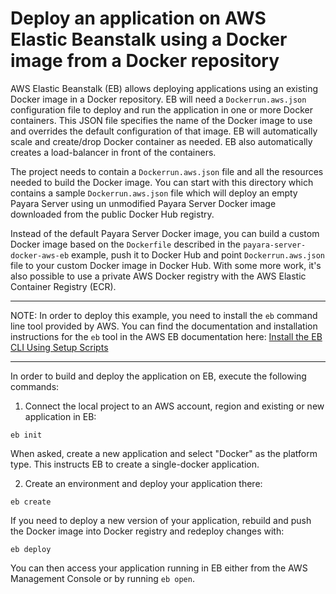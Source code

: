 # Deploy an application on AWS Elastic Beanstalk using a Docker image from a Docker repository

AWS Elastic Beanstalk (EB) allows deploying applications using an existing Docker image in a Docker repository. EB will need a `Dockerrun.aws.json` configuration file to deploy and run the application in one or more Docker containers. This JSON file specifies the name of the Docker image to use and overrides the default configuration of that image. EB will automatically scale and create/drop Docker container as needed. EB also automatically creates a load-balancer in front of the containers.

The project needs to contain a `Dockerrun.aws.json` file and all the resources needed to build the Docker image. You can start with this directory which contains a sample `Dockerrun.aws.json` file which will deploy an empty Payara Server using un unmodified Payara Server Docker image downloaded from the public Docker Hub registry.

Instead of the default Payara Server Docker image, you can build a custom Docker image based on the `Dockerfile` described in the `payara-server-docker-aws-eb` example, push it to Docker Hub and point `Dockerrun.aws.json` file to your custom Docker image in Docker Hub. With some more work, it's also possible to use a private AWS Docker registry with the AWS Elastic Container Registry (ECR).
___

NOTE: In order to deploy this example, you need to install the `eb` command line tool provided by AWS. You can find the documentation and installation instructions for the `eb` tool in the AWS EB documentation here: [Install the EB CLI Using Setup Scripts](https://docs.aws.amazon.com/elasticbeanstalk/latest/dg/eb-cli3-install.html)

___

In order to build and deploy the application on EB, execute the following commands:

1. Connect the local project to an AWS account, region and existing or new application in EB:

```
eb init
```

When asked, create a new application and select "Docker" as the platform type. This instructs EB to create a single-docker application.

2. Create an environment and deploy your application there:

```
eb create
```

If you need to deploy a new version of your application, rebuild and push the Docker image into Docker registry and redeploy changes with:

```
eb deploy
```

You can then access your application running in EB either from the AWS Management Console or by running `eb open`.